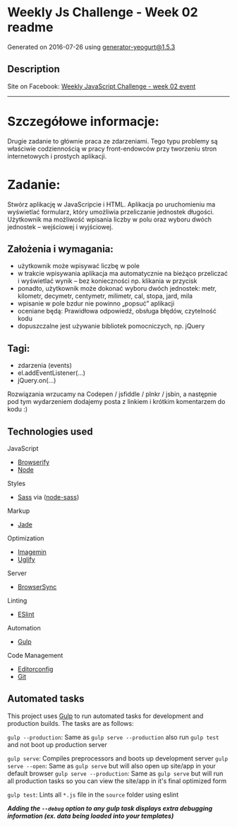 # Weekly Js Challenge - Week 02 readme

Generated on 2016-07-26 using
[generator-yeogurt@1.5.3](https://github.com/larsonjj/generator-yeogurt)

## Description

Site on Facebook: [Weekly JavaScript Challenge - week 02 event](https://www.facebook.com/events/1091460824257459/?active_tab=highlights)

***

# Szczegółowe informacje:
Drugie zadanie to głównie praca ze zdarzeniami. Tego typu problemy są właściwie codziennością w pracy front-endowców przy tworzeniu stron internetowych i prostych aplikacji.

# Zadanie:
Stwórz aplikację w JavaScripcie i HTML. Aplikacja po uruchomieniu ma wyświetlać formularz, który umożliwia przeliczanie jednostek długości. Użytkownik ma możliwość wpisania liczby w polu oraz wyboru dwóch jednostek – wejściowej i wyjściowej.

## Założenia i wymagania:
- użytkownik może wpisywać liczbę w pole
- w trakcie wpisywania aplikacja ma automatycznie na bieżąco przeliczać i wyświetlać wynik – bez konieczności np. klikania w przycisk
- ponadto, użytkownik może dokonać wyboru dwóch jednostek: metr, kilometr, decymetr, centymetr, milimetr, cal, stopa, jard, mila
- wpisanie w pole bzdur nie powinno „popsuć” aplikacji
- oceniane będą: Prawidłowa odpowiedź, obsługa błędów, czytelność kodu
- dopuszczalne jest używanie bibliotek pomocniczych, np. jQuery

## Tagi:
- zdarzenia (events)
- el.addEventListener(…)
- jQuery.on(…)

Rozwiązania wrzucamy na Codepen / jsfiddle / plnkr / jsbin, a następnie pod tym wydarzeniem dodajemy posta z linkiem i krótkim komentarzem do kodu :)


## Technologies used

JavaScript
- [Browserify](http://browserify.org/)
- [Node](https://nodejs.org/)

Styles
- [Sass](http://sass-lang.com/) via ([node-sass](https://github.com/sass/node-sass))

Markup
- [Jade](http://jade-lang.com/)

Optimization
- [Imagemin](https://github.com/imagemin/imagemin)
- [Uglify](https://github.com/mishoo/UglifyJS)

Server
- [BrowserSync](http://www.browsersync.io/)

Linting
- [ESlint](http://eslint.org/)

Automation
- [Gulp](http://gulpjs.com)

Code Management
- [Editorconfig](http://editorconfig.org/)
- [Git](https://git-scm.com/)


## Automated tasks

This project uses [Gulp](http://gulpjs.com) to run automated tasks for development and production builds.
The tasks are as follows:

`gulp --production`: Same as `gulp serve --production` also run `gulp test` and  not boot up production server

`gulp serve`: Compiles preprocessors and boots up development server
`gulp serve --open`: Same as `gulp serve` but will also open up site/app in your default browser
`gulp serve --production`: Same as `gulp serve` but will run all production tasks so you can view the site/app in it's final optimized form

`gulp test`: Lints all `*.js` file in the `source` folder using eslint

***Adding the `--debug` option to any gulp task displays extra debugging information (ex. data being loaded into your templates)***
